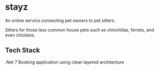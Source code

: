 # stayz
An online service connecting pet owners to pet sitters.

Sitters for those less common house pets such as chinchillas, ferrets, and even chickens.

## Tech Stack
.Net 7 Booking application using clean layered architecture
